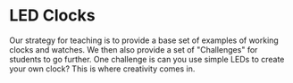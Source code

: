 # LED Clocks

Our strategy for teaching is to provide a base
set of examples of working clocks and watches. We then also
provide a set of "Challenges" for students to go
further.  One challenge is can you use simple LEDs
to create your own clock?  This is where creativity
comes in.

